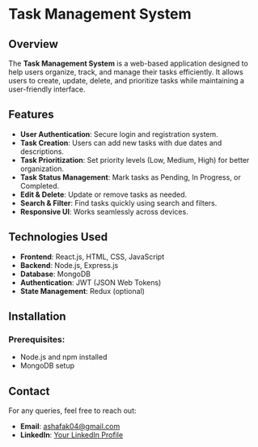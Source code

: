 # Task Management System

## Overview
The **Task Management System** is a web-based application designed to help users organize, track, and manage their tasks efficiently. It allows users to create, update, delete, and prioritize tasks while maintaining a user-friendly interface.

## Features
- **User Authentication**: Secure login and registration system.
- **Task Creation**: Users can add new tasks with due dates and descriptions.
- **Task Prioritization**: Set priority levels (Low, Medium, High) for better organization.
- **Task Status Management**: Mark tasks as Pending, In Progress, or Completed.
- **Edit & Delete**: Update or remove tasks as needed.
- **Search & Filter**: Find tasks quickly using search and filters.
- **Responsive UI**: Works seamlessly across devices.

## Technologies Used
- **Frontend**: React.js, HTML, CSS, JavaScript
- **Backend**: Node.js, Express.js
- **Database**: MongoDB
- **Authentication**: JWT (JSON Web Tokens)
- **State Management**: Redux (optional)

## Installation
### Prerequisites:
- Node.js and npm installed
- MongoDB setup





## Contact
For any queries, feel free to reach out:
- **Email**: ashafak04@gmail.com
- **LinkedIn**: [Your LinkedIn Profile](https://linkedin.com/in/yourprofile)



